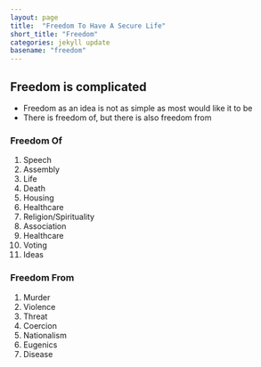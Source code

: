 ```yaml
---
layout: page
title:  "Freedom To Have A Secure Life"
short_title: "Freedom"
categories: jekyll update
basename: "freedom"
---
```

## Freedom is complicated
* Freedom as an idea is not as simple as most would like it to be
* There is freedom of, but there is also freedom from

### Freedom Of
1. Speech
2. Assembly
3. Life
4. Death
5. Housing
6. Healthcare
7. Religion/Spirituality
8. Association
9. Healthcare
10. Voting
11. Ideas

### Freedom From
1. Murder
2. Violence
3. Threat
4. Coercion
5. Nationalism
6. Eugenics
7. Disease
